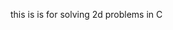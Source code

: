 this is is for solving 2d problems in C






































































































































